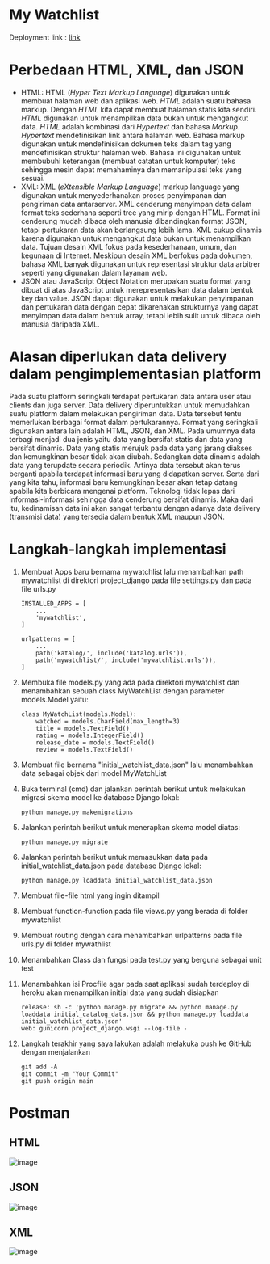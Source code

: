 # My Watchlist
Deployment link : [link](https://tugas2-pbp-fajar.herokuapp.com/mywatchlist/)

# Perbedaan HTML, XML, dan JSON
* HTML: HTML (_Hyper Text Markup Language_) digunakan untuk membuat halaman web dan aplikasi web. _HTML_ adalah suatu bahasa markup. Dengan _HTML_ kita dapat membuat halaman statis kita sendiri. _HTML_ digunakan untuk menampilkan data bukan untuk mengangkut data. _HTML_ adalah kombinasi dari _Hypertext_ dan bahasa _Markup_. _Hypertext_ mendefinisikan link antara halaman web. Bahasa markup digunakan untuk mendefinisikan dokumen teks dalam tag yang mendefinisikan struktur halaman web. Bahasa ini digunakan untuk membubuhi keterangan (membuat catatan untuk komputer) teks sehingga mesin dapat memahaminya dan memanipulasi teks yang sesuai.
* XML: XML (_eXtensible Markup Language_)  markup language yang digunakan untuk menyederhanakan proses penyimpanan dan pengiriman data antarserver. XML cenderung menyimpan data dalam format teks sederhana seperti tree yang mirip dengan HTML. Format ini cenderung mudah dibaca oleh manusia dibandingkan format JSON, tetapi pertukaran data akan berlangsung lebih lama. XML cukup dinamis karena digunakan untuk mengangkut data bukan untuk menampilkan data. Tujuan desain XML fokus pada kesederhanaan, umum, dan kegunaan di Internet. Meskipun desain XML berfokus pada dokumen, bahasa XML banyak digunakan untuk representasi struktur data arbitrer seperti yang digunakan dalam layanan web.
* JSON atau JavaScript Object Notation merupakan suatu format yang dibuat di atas JavaScript untuk merepresentasikan data dalam bentuk key dan value. JSON dapat digunakan untuk melakukan penyimpanan dan pertukaran data dengan cepat dikarenakan strukturnya yang dapat menyimpan data dalam bentuk array, tetapi lebih sulit untuk dibaca oleh manusia daripada XML. 

# Alasan diperlukan data delivery dalam pengimplementasian platform
Pada suatu platform seringkali terdapat pertukaran data antara user atau clients dan juga server. Data delivery diperuntukkan untuk memudahkan suatu platform dalam melakukan pengiriman data. Data tersebut tentu memerlukan berbagai format dalam pertukarannya. Format yang seringkali  digunakan antara lain adalah HTML, JSON, dan XML. Pada umumnya data terbagi menjadi dua jenis yaitu data yang bersifat statis dan data yang bersifat dinamis. Data yang statis merujuk pada data yang jarang diakses dan kemungkinan besar tidak akan diubah. Sedangkan data dinamis adalah data yang terupdate secara periodik. Artinya data tersebut akan terus berganti apabila terdapat informasi baru yang didapatkan server. Serta dari yang kita tahu, informasi baru kemungkinan besar akan tetap datang apabila kita berbicara mengenai platform. Teknologi tidak lepas dari informasi-informasi sehingga data cenderung bersifat dinamis. Maka dari itu, kedinamisan data ini akan sangat terbantu dengan adanya data delivery (transmisi data) yang tersedia dalam bentuk XML maupun JSON.

# Langkah-langkah implementasi
1. Membuat Apps baru bernama mywatchlist lalu menambahkan path mywatchlist di direktori project_django pada file settings.py dan pada file urls.py

    ```shell
    INSTALLED_APPS = [
        ...
        'mywatchlist',
    ]
    ```

    ```shell
    urlpatterns = [
        ...
        path('katalog/', include('katalog.urls')),
        path('mywatchlist/', include('mywatchlist.urls')),
    ]

    ```

2. Membuka file models.py yang ada pada direktori mywatchlist dan menambahkan sebuah class MyWatchList dengan parameter models.Model yaitu:

    ```shell
    class MyWatchList(models.Model):
        watched = models.CharField(max_length=3)
        title = models.TextField()
        rating = models.IntegerField()
        release_date = models.TextField()
        review = models.TextField()
    ```

3. Membuat file bernama "initial_watchlist_data.json" lalu menambahkan data sebagai objek dari model MyWatchList

4. Buka terminal (cmd) dan jalankan perintah berikut untuk melakukan migrasi skema model ke database Django lokal:

   ```shell
   python manage.py makemigrations
   ```

5. Jalankan perintah berikut untuk menerapkan skema model diatas:

   ```shell
   python manage.py migrate
   ```

6. Jalankan perintah berikut untuk memasukkan data pada initial_watchlist_data.json pada database Django lokal:

   ```shell
   python manage.py loaddata initial_watchlist_data.json
   ```
   
7. Membuat file-file html yang ingin ditampil
8. Membuat function-function pada file views.py yang berada di folder mywatchlist
9. Membuat routing dengan cara menambahkan urlpatterns pada file urls.py di folder mywathlist
9. Menambahkan Class dan fungsi pada test.py yang berguna sebagai unit test
10. Menambahkan isi Procfile agar pada saat aplikasi sudah terdeploy di heroku akan menampilkan initial data yang sudah disiapkan
    ```shell
    release: sh -c 'python manage.py migrate && python manage.py loaddata initial_catalog_data.json && python manage.py loaddata initial_watchlist_data.json'
    web: gunicorn project_django.wsgi --log-file -
    ```
11. Langkah terakhir yang saya lakukan adalah melakuka push ke GitHub dengan menjalankan
    ```shell
    git add -A
    git commit -m "Your Commit"
    git push origin main
    ```
# Postman
## HTML
![image](https://user-images.githubusercontent.com/97015801/191504278-62bdf203-1920-42f3-bcd2-7c2d096e62ce.png)

## JSON
![image](https://user-images.githubusercontent.com/97015801/191504626-ffa30173-bbb5-4d72-b5fc-d4eab1d46a6d.png)

## XML
![image](https://user-images.githubusercontent.com/97015801/191504754-9ad7e4b2-1744-4520-8398-4ce6b5708906.png)
